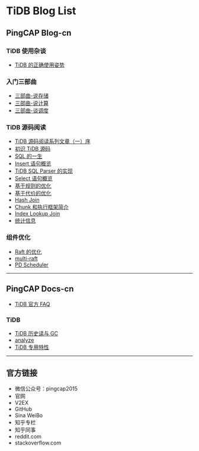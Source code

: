 # TiDB Blog List

## PingCAP Blog-cn

### TiDB 使用杂谈

- [TiDB 的正确使用姿势](https://github.com/pingcap/blog-cn/blob/master/how-to-use-tidb.md "如果整篇文章你只想记住一句话，那就是数据条数少于 5000w 的场景下通常用不到 TiDB，TiDB 是为大规模的数据场景设计的。如果还想记住一句话，那就是单机 MySQL 能满足的场景也用不到 TiDB。")

### 入门三部曲

- [三部曲-说存储](https://github.com/pingcap/blog-cn/blob/master/tidb-internal-1.md)
- [三部曲-说计算](https://github.com/pingcap/blog-cn/blob/master/tidb-internal-2.md)
- [三部曲-谈调度](https://github.com/pingcap/blog-cn/blob/master/tidb-internal-3.md)

### TiDB 源码阅读

- [TiDB 源码阅读系列文章（一）序](https://github.com/pingcap/blog-cn/blob/master/tidb-source-code-reading-1.md)
- [初识 TiDB 源码](https://github.com/pingcap/blog-cn/blob/master/tidb-source-code-reading-2.md)
- [SQL 的一生](https://github.com/pingcap/blog-cn/blob/master/tidb-source-code-reading-3.md)
- [Insert 语句概览](https://github.com/pingcap/blog-cn/blob/master/tidb-source-code-reading-4.md)
- [TiDB SQL Parser 的实现](https://github.com/pingcap/blog-cn/blob/master/tidb-source-code-reading-5.md)
- [Select 语句概览](https://github.com/pingcap/blog-cn/blob/master/tidb-source-code-reading-6.md)
- [基于规则的优化](https://github.com/pingcap/blog-cn/blob/master/tidb-source-code-reading-7.md)
- [基于代价的优化](https://github.com/pingcap/blog-cn/blob/master/tidb-source-code-reading-8.md)
- [Hash Join](https://github.com/pingcap/blog-cn/blob/master/tidb-source-code-reading-9.md "TiDB Hash Join 的实现以及几种常见的问题")
- [Chunk 和执行框架简介](https://github.com/pingcap/blog-cn/blob/master/tidb-source-code-reading-10.md)
- [Index Lookup Join](https://github.com/pingcap/blog-cn/blob/master/tidb-source-code-reading-11.md)
- [统计信息](https://github.com/pingcap/blog-cn/blob/master/tidb-source-code-reading-12.md)

### 组件优化

- [Raft 的优化](https://github.com/pingcap/blog-cn/blob/master/optimizing-raft-in-tikv.md)
- [multi-raft](https://github.com/pingcap/blog-cn/blob/master/the-design-and-implementation-of-multi-raft.md)
- [PD Scheduler](https://github.com/pingcap/blog-cn/blob/master/pd-scheduler.md)

-----

## PingCAP Docs-cn

- [TiDB 官方 FAQ](https://github.com/pingcap/docs-cn/blob/master/FAQ.md "TiDB 官方 FAQ")

### TiDB

- [TiDB 历史读与 GC](https://github.com/pingcap/docs-cn/blob/master/op-guide/history-read.md)
- [analyze](https://github.com/pingcap/docs-cn/blob/master/sql/statistics.md)
- [TiDB 专用特性](https://github.com/pingcap/docs-cn/blob/master/sql/tidb-specific.md)

-----

## 官方链接

- 微信公众号：pingcap2015
- 官网
- V2EX
- GitHub
- Sina WeiBo
- 知乎专栏
- 知乎同事
- reddit.com
- stackoverflow.com